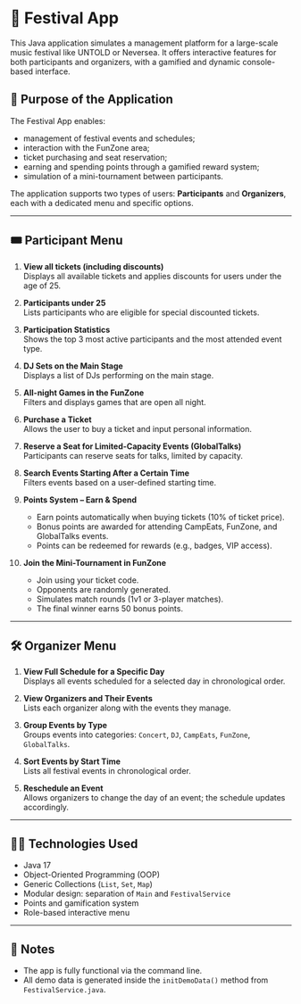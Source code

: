 
# 🎉 Festival App

This Java application simulates a management platform for a large-scale music festival like UNTOLD or Neversea. It offers interactive features for both participants and organizers, with a gamified and dynamic console-based interface.

## 🎯 Purpose of the Application

The Festival App enables:

- management of festival events and schedules;
- interaction with the FunZone area;
- ticket purchasing and seat reservation;
- earning and spending points through a gamified reward system;
- simulation of a mini-tournament between participants.

The application supports two types of users: **Participants** and **Organizers**, each with a dedicated menu and specific options.

---

## 🎟️ Participant Menu

1. **View all tickets (including discounts)**  
   Displays all available tickets and applies discounts for users under the age of 25.

2. **Participants under 25**  
   Lists participants who are eligible for special discounted tickets.

3. **Participation Statistics**  
   Shows the top 3 most active participants and the most attended event type.

4. **DJ Sets on the Main Stage**  
   Displays a list of DJs performing on the main stage.

5. **All-night Games in the FunZone**  
   Filters and displays games that are open all night.

6. **Purchase a Ticket**  
   Allows the user to buy a ticket and input personal information.

7. **Reserve a Seat for Limited-Capacity Events (GlobalTalks)**  
   Participants can reserve seats for talks, limited by capacity.

8. **Search Events Starting After a Certain Time**  
   Filters events based on a user-defined starting time.

9. **Points System – Earn & Spend**
    - Earn points automatically when buying tickets (10% of ticket price).
    - Bonus points are awarded for attending CampEats, FunZone, and GlobalTalks events.
    - Points can be redeemed for rewards (e.g., badges, VIP access).

10. **Join the Mini-Tournament in FunZone**
    - Join using your ticket code.
    - Opponents are randomly generated.
    - Simulates match rounds (1v1 or 3-player matches).
    - The final winner earns 50 bonus points.

---

## 🛠️ Organizer Menu

1. **View Full Schedule for a Specific Day**  
   Displays all events scheduled for a selected day in chronological order.

2. **View Organizers and Their Events**  
   Lists each organizer along with the events they manage.

3. **Group Events by Type**  
   Groups events into categories: `Concert`, `DJ`, `CampEats`, `FunZone`, `GlobalTalks`.

4. **Sort Events by Start Time**  
   Lists all festival events in chronological order.

5. **Reschedule an Event**  
   Allows organizers to change the day of an event; the schedule updates accordingly.

---

## 🧑‍💻 Technologies Used

- Java 17
- Object-Oriented Programming (OOP)
- Generic Collections (`List`, `Set`, `Map`)
- Modular design: separation of `Main` and `FestivalService`
- Points and gamification system
- Role-based interactive menu


--- 

## 📌 Notes

- The app is fully functional via the command line.
- All demo data is generated inside the `initDemoData()` method from `FestivalService.java`.
